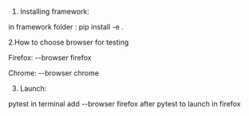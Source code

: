 1. Installing framework:

in framework folder :
pip install -e .


2.How to choose browser for testing
  
Firefox:
--browser firefox

Chrome:
--browser chrome 

3. Launch:

pytest in terminal
add --browser firefox after pytest to launch in firefox